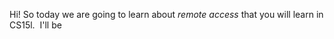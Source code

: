 Hi! So today we are going to learn about *remote access* that you will learn in CS15l.&nbsp;
I'll be 

